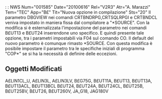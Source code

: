  :  : NWS Num="001585" Date="20100616" Rel="V2R3" Atr="A. Marazzi" Tem="TEC" App="B£" Tit="Nuova opzione in compilazione" Sts="20"
Il parametro DBGVIEW nei comandi CRTBNDRPG,CRTSQLRPGI e CRTBNDCL veniva impostato in maniera fissa
dal compilatore a "\*SOURCE".
Con la modifica si è esternalizzata l'impostazione del parametro nei comandi B£UT13 e B£UT24 inserendone uno specifico.
E quindi presente tale opzione, tra i parametri impostabili via F04 sul comando CO.
Il default del nuovo parametro è comunque rimasto \*SOURCE.
Con questa modifica è posibile impostare il parametro tra le specifiche iniziali di programma "COP\*"
se si ha la necessità di definire delle eccezioni.

Oggetti Modificati
------------------
A£LIN1CL_U, A£LIN3L, A£LIN3LV, B£G75G, B£UT11A, B£UT13, B£UT13A, B£UT13ACL, B£UT13BCL B£UT24, B£UT24A, B£UT24CL, B£UT25B, B£UT25BV, B£UT26, B£UT260V, JA_G18, JAG180V 